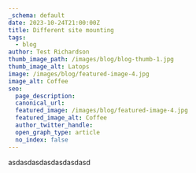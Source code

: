 ```yaml
---
_schema: default
date: 2023-10-24T21:00:00Z
title: Different site mounting
tags:
  - blog
author: Test Richardson
thumb_image_path: /images/blog/blog-thumb-1.jpg
thumb_image_alt: Latops
image: /images/blog/featured-image-4.jpg
image_alt: Coffee
seo:
  page_description:
  canonical_url:
  featured_image: /images/blog/featured-image-4.jpg
  featured_image_alt: Coffee
  author_twitter_handle:
  open_graph_type: article
  no_index: false
---
```

asdasdasdasdasdasdasd